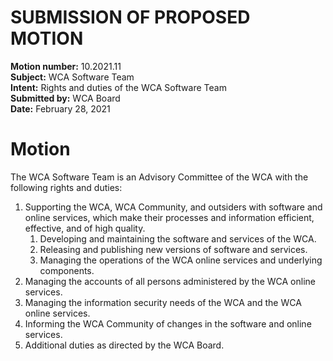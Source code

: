 # SUBMISSION OF PROPOSED MOTION

**Motion number:** 10.2021.11  
**Subject:** WCA Software Team  
**Intent:** Rights and duties of the WCA Software Team  
**Submitted by:** WCA Board  
**Date:** February 28, 2021  

# Motion

The WCA Software Team is an Advisory Committee of the WCA with the following rights and duties:

1. Supporting the WCA, WCA Community, and outsiders with software and online services, which make their processes and information efficient, effective, and of high quality.
   1. Developing and maintaining the software and services of the WCA.
   2. Releasing and publishing new versions of software and services.
   3. Managing the operations of the WCA online services and underlying components.
2. Managing the accounts of all persons administered by the WCA online services.
3. Managing the information security needs of the WCA and the WCA online services.
4. Informing the WCA Community of changes in the software and online services.
5. Additional duties as directed by the WCA Board.
